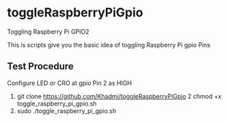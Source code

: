 # toggleRaspberryPiGpio
Toggling Raspberry Pi GPIO2 

This is scripts give you the basic idea of toggling Raspberry Pi gpio Pins

Test Procedure
--------------

Configure LED or CRO at gpio Pin 2 as HIGH 

1. git clone https://github.com/Khadmi/toggleRaspberryPiGpio
2  chmod +x toggle_raspberry_pi_gpio.sh
3. sudo ./toggle_raspberry_pi_gpio.sh
